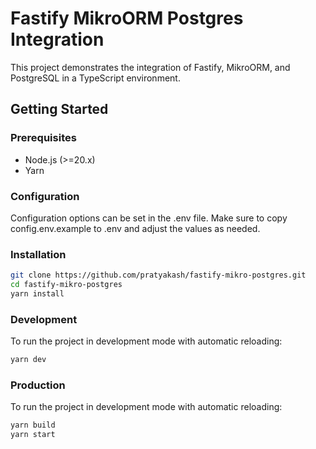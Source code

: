 # Fastify MikroORM Postgres Integration

This project demonstrates the integration of Fastify, MikroORM, and PostgreSQL in a TypeScript environment.

## Getting Started

### Prerequisites

- Node.js (>=20.x)
- Yarn

### Configuration
Configuration options can be set in the .env file. Make sure to copy config.env.example to .env and adjust the values as needed.

### Installation

```sh
git clone https://github.com/pratyakash/fastify-mikro-postgres.git
cd fastify-mikro-postgres
yarn install
```
### Development

To run the project in development mode with automatic reloading:
```sh
yarn dev
```

### Production
To run the project in development mode with automatic reloading:
```sh
yarn build
yarn start
```